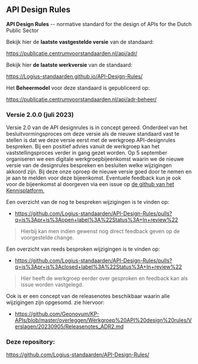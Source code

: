 ## API Design Rules

**API Design Rules** -- normative standard for the design of APIs for the Dutch Public Sector

Bekijk hier de **laatste vastgestelde versie** van de standaard:  

https://publicatie.centrumvoorstandaarden.nl/api/adr/

Bekijk hier **de laatste werkversie** van de standaard:  

https://Logius-standaarden.github.io/API-Design-Rules/

Het **Beheermodel** voor deze standaard is gepubliceerd op:  

https://publicatie.centrumvoorstandaarden.nl/api/adr-beheer/

### Versie 2.0.0 (juli 2023)
 
Versie 2.0 van de API designrules is in concept gereed. Onderdeel van het besluitvormingsproces om deze versie als de nieuwe standaard vast te stellen is dat we deze versie eerst met de werkgroep API-designrules bespreken. Bij een positief advies vanuit de werkgroep kan het vaststellingsproces verder in gang gezet worden. Op 5 september organiseren we een digitale werkgroepbijeenkomst waarin we de nieuwe versie van de designrules bespreken en besluiten welke wijzigingen akkoord zijn. Bij deze onze oproep de nieuwe versie goed door te nemen en je aan te melden voor deze bijeenkomst. Eventuele feedback kun je ook voor de bijeenkomst al doorgeven via een issue op [de github van het Kennisplatform.](https://github.com/Geonovum/KP-APIs/issues)
 
Een overzicht van de nog te bespreken wijzigingen is te vinden op:
- https://github.com/Logius-standaarden/API-Design-Rules/pulls?q=is%3Apr+is%3Aopen+label%3A%22Status%3A+In+review%22
>Hierbij kan men indien gewenst nog direct feedback geven op de voorgestelde change.
 
Een overzicht van reeds besproken wijzigingen is te vinden op:
- https://github.com/Logius-standaarden/API-Design-Rules/pulls?q=is%3Apr+is%3Aclosed+label%3A%22Status%3A+In+review%22
>Hier heeft de werkgroep eerder over gesproken en feedback kan als issue worden vastgelegd.
 
Ook is er een concept van de releasenotes beschikbaar waarin alle wijzigingen zijn opgesomd. zie hiervoor:
- https://github.com/Geonovum/KP-APIs/blob/master/overleggen/Werkgroep%20API%20design%20rules/Verslagen/20230905/Releasenotes_ADR2.md

### Deze repository:  

https://github.com/Logius-standaarden/API-Design-Rules/
